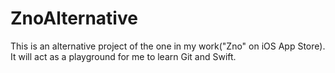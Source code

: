 # ZnoAlternative
This is an alternative project of the one in my work("Zno" on iOS App Store). It will act as a playground for me to learn Git and Swift.

